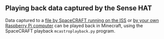 ## Playing back data captured by the Sense HAT

Data captured to a [file by SpaceCRAFT running on the ISS](resources/SpaceCRAFT_20160209_104426.csv) or [by your own Raspberry Pi computer](step_10.md) can be played back in Minecraft, using the SpaceCRAFT playback `mcastroplayback.py` program.

